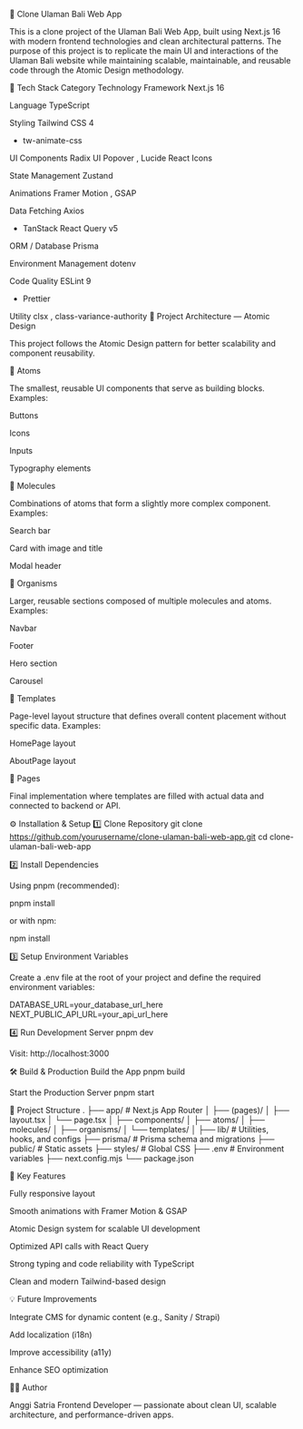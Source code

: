 🌿 Clone Ulaman Bali Web App

This is a clone project of the Ulaman Bali Web App, built using Next.js 16 with modern frontend technologies and clean architectural patterns. The purpose of this project is to replicate the main UI and interactions of the Ulaman Bali website while maintaining scalable, maintainable, and reusable code through the Atomic Design methodology.

🚀 Tech Stack
Category Technology
Framework Next.js 16

Language TypeScript

Styling Tailwind CSS 4

- tw-animate-css

UI Components Radix UI Popover
, Lucide React Icons

State Management Zustand

Animations Framer Motion
, GSAP

Data Fetching Axios

- TanStack React Query v5

ORM / Database Prisma

Environment Management dotenv

Code Quality ESLint 9

- Prettier

Utility clsx
, class-variance-authority
🧱 Project Architecture — Atomic Design

This project follows the Atomic Design pattern for better scalability and component reusability.

🔹 Atoms

The smallest, reusable UI components that serve as building blocks.
Examples:

Buttons

Icons

Inputs

Typography elements

🔹 Molecules

Combinations of atoms that form a slightly more complex component.
Examples:

Search bar

Card with image and title

Modal header

🔹 Organisms

Larger, reusable sections composed of multiple molecules and atoms.
Examples:

Navbar

Footer

Hero section

Carousel

🔹 Templates

Page-level layout structure that defines overall content placement without specific data.
Examples:

HomePage layout

AboutPage layout

🔹 Pages

Final implementation where templates are filled with actual data and connected to backend or API.

⚙️ Installation & Setup
1️⃣ Clone Repository
git clone https://github.com/yourusername/clone-ulaman-bali-web-app.git
cd clone-ulaman-bali-web-app

2️⃣ Install Dependencies

Using pnpm (recommended):

pnpm install

or with npm:

npm install

3️⃣ Setup Environment Variables

Create a .env file at the root of your project and define the required environment variables:

DATABASE_URL=your_database_url_here
NEXT_PUBLIC_API_URL=your_api_url_here

4️⃣ Run Development Server
pnpm dev

Visit: http://localhost:3000

🛠️ Build & Production
Build the App
pnpm build

Start the Production Server
pnpm start

📁 Project Structure
.
├── app/ # Next.js App Router
│ ├── (pages)/
│ ├── layout.tsx
│ └── page.tsx
│
├── components/
│ ├── atoms/
│ ├── molecules/
│ ├── organisms/
│ └── templates/
│
├── lib/ # Utilities, hooks, and configs
├── prisma/ # Prisma schema and migrations
├── public/ # Static assets
├── styles/ # Global CSS
├── .env # Environment variables
├── next.config.mjs
└── package.json

🧩 Key Features

Fully responsive layout

Smooth animations with Framer Motion & GSAP

Atomic Design system for scalable UI development

Optimized API calls with React Query

Strong typing and code reliability with TypeScript

Clean and modern Tailwind-based design

💡 Future Improvements

Integrate CMS for dynamic content (e.g., Sanity / Strapi)

Add localization (i18n)

Improve accessibility (a11y)

Enhance SEO optimization

🧑‍💻 Author

Anggi Satria
Frontend Developer — passionate about clean UI, scalable architecture, and performance-driven apps.
